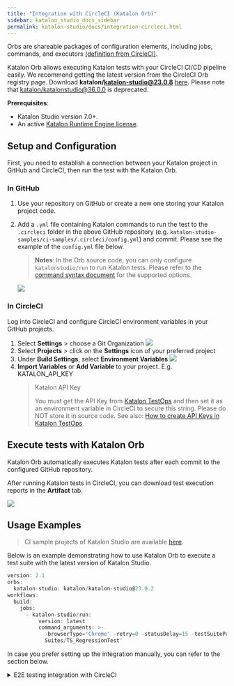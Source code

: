 ```yaml
---
title: "Integration with CircleCI (Katalon Orb)" 
sidebar: katalon_studio_docs_sidebar
permalink: katalon-studio/docs/integration-circleci.html 
---
```

Orbs are shareable packages of configuration elements, including jobs, commands, and executors [(definition from CircleCI)](https://circleci.com/docs/2.0/orb-intro/).

Katalon Orb allows executing Katalon tests with your CircleCI CI/CD pipeline easily. We recommend getting the latest version from the CircleCI Orb registry page. Download **katalon/katalon-studio@23.0.8** [here](https://circleci.com/orbs/registry/orb/katalon/katalon-studio). Please note that [katalon/katalonstudio@36.0.0](https://circleci.com/orbs/registry/orb/kms-technology/katalonstudio) is deprecated.


**Prerequisites**:

* Katalon Studio version 7.0+.
* An active [Katalon Runtime Engine license](https://docs.katalon.com/katalon-studio/docs/intro-RE.html#license).

## Setup and Configuration

First, you need to establish a connection between your Katalon project in GitHub and CircleCI, then run the test with the Katalon Orb.

### In GitHub

1. Use your repository on GitHub or create a new one storing your Katalon project code.
2. Add a `.yml` file containing Katalon commands to run the test to the `.circleci` folder in the above GitHub repository (e.g. `katalon-studio-samples/ci-samples/.circleci/config.yml`) and commit. Please see the example of the `config.yml` file below.
   >**Notes**: In the Orb source code, you can only configure `katalonstudio/run` to run Katalon tests. Please refer to the [command syntax document](https://docs.katalon.com/katalon-studio/docs/console-mode-execution.html#katalon-studio-plugins-in-console-mode) for the supported options.
   
   <img src="https://github.com/katalon-studio/docs-images/raw/master/katalon-studio/docs/integration-circleci/circleci4.png" width="" height="">

### In CircleCI

Log into CircleCI and configure CircleCI environment variables in your GitHub projects.

1. Select **Settings** > choose a Git Organization
   <img src="https://github.com/katalon-studio/docs-images/raw/master/katalon-studio/docs/circleci/circleci1.png" width="" height="">
2. Select **Projects** > click on the **Settings** icon of your preferred project
3. Under **Build Settings**, select **Environment Variables**
   <img src="https://github.com/katalon-studio/docs-images/raw/master/katalon-studio/docs/circleci/circleci2.png" width="" height="">
4. **Import Variables** or **Add Variable** to your project. E.g. KATALON_API_KEY
   > Katalon API Key
   >
   > You must get the API Key from [Katalon TestOps](https://analytics.katalon.com/) and then set it as an environment variable in CircleCI to secure this string. Please do NOT store it in source code.
   > See also: [How to create API Keys in Katalon TestOps](https://docs.katalon.com/katalon-analytics/docs/ka-api-key.html)

## Execute tests with Katalon Orb

Katalon Orb automatically executes Katalon tests after each commit to the configured GitHub repository.

After running Katalon tests in CircleCI, you can download test execution reports in the **Artifact** tab.

<img src="https://github.com/katalon-studio/docs-images/raw/master/katalon-studio/docs/integration-circleci/circleci5.png" width="" height="">

## Usage Examples

> CI sample projects of Katalon Studio are available [here](https://github.com/katalon-studio-samples/ci-samples/).

Below is an example demonstrating how to use Katalon Orb to execute a test suite with the latest version of Katalon Studio.

```groovy
version: 2.1
orbs:
  katalon-studio: katalon/katalon-studio@23.0.2
workflows:
  build:
    jobs:
      - katalon-studio/run:
          version: latest
          command_arguments: >-
            -browserType='Chrome' -retry=0 -statusDelay=15 -testSuitePath='Test
            Suites/TS_RegressionTest'
```

In case you prefer setting up the integration manually, you can refer to the section below.

<details><summary>E2E testing integration with CircleCI</summary>
<p>

Credit to [Auksė Žirgulė](https://www.linkedin.com/in/auksezirgule/) - QA Lead at Hostinger International. The original article is available [here](https://www.linkedin.com/pulse/katalon-studio-e2e-testing-integration-circleci-auks%C4%97-%C5%BEirgul%C4%97/).

## Introduction to CircleCI

CircleCI is a continuous integration server where every commit executes an automated build and test. In this case, automated tests are integrated into a shared repository, can be configured to run at specific times and managed by all team members. You can read more about CircleCI features on the [official website](https://circleci.com/).

## The most important thing - config.yml file

To run Katalon tests on CircleCI, you need to:

- Have a repository on GitHub or [create a new one](https://help.github.com/en/articles/create-a-repo);

- Add .yml file into .circleci folder (keep in mind that a folder with a period will be hidden by default) and commit to your GitHub repository.

Here you can see an example of config.yml file that you need to add to the .circleci folder and commit to your GitHub repository together with your tests. Pay attention to folder structure - .circleci should be in the Katalon Studio Project Folder.

![](https://github.com/katalon-studio/docs-images/raw/master/katalon-studio/docs/integration-circleci/1-command.png)

Keep in mind that this configuration can be changed according to your preferences. I run my tests from TestSuitCollection folder so I added a command option -testSuiteCollectionPath=<path>, but if you want to run your tests from Test Suite, you should use -testSuitePath=<path>. You can find more information on general Katalon Studio options [here](https://docs.katalon.com/katalon-studio/docs/console-mode-execution.html#execute-katalon-in-cmd).

When the config.yml file is ready and committed, you should go to the CircleCI platform and follow these steps:

- Sign up to the CircleCi platform (use your GitHub account to join the platform);

- Add and set up your project (the initial condition is - you must have GitHub repository permissions to view or follow associated projects). After registering to circleci you should be able to see this window (see the image below). You just need to click **Set Up Project** and **Start Building** (you do not need to configure a yml file because you have done it previously).

![](https://github.com/katalon-studio/docs-images/raw/master/katalon-studio/docs/integration-circleci/2-set-up-project.png)

After “start building” is clicked and at least one change pushed, you will be able to see a job’s status - running, success, failed, on hold, queued. You can see more details by clicking on the status and expanding section details or moving and tracking your test result report on Katalon TestOps (read the chapter below on how to do that).

## Upload results to Katalon TestOps

To analyze test results, you can integrate Katalon Studio with Katalon TestOps. This way you are able to get generated and detailed reports after every completed build in CircleCI. In order to send your test results to Katalon Studio TestOps you need to:

- Navigate and Login/Sign Up to Katalon TestOps;
- Open your Katalon Studio Project and Click ‘Project’ from the main menu;
- Select Settings -> Katalon TestOps -> Fill in Katalon TestOps information;
- Click Apply -> Ok;
- Return to Katalon TestOps;
- Create a new project;
- Set Up Grid to automatically send results to TestOps;

Congratulations - now your test results should be able to reach Katalon TestOps after every completed build.

## Switch environments easily by using Profiles

In this section, I will describe how to set up the same tests to run in several environments. Katalon Studio has a feature that creates a Profile. When you starting creating a Katalon Studio project a default profile is created. We can assume that the default profile is your dev environment. So, you wrote a lot of tests in the dev environment and you need to run the same tests on prod. Follow these steps to make it real:

- Create a separate test ‘NavigateToUrl’, add a global variable:

![](https://github.com/katalon-studio/docs-images/raw/master/katalon-studio/docs/integration-circleci/3-navigatetourl.png)

- Add the created variable to the default profile, set an environment url:

![](https://github.com/katalon-studio/docs-images/raw/master/katalon-studio/docs/integration-circleci/4-set-environment-url.png)

- Create another Profile, e.g. prod, set another environment url;

- Create a New Test Suite Collection, Add Test Suites to created Collection and configure which browsers, profiles to run. 

![](https://github.com/katalon-studio/docs-images/raw/master/katalon-studio/docs/integration-circleci/5-create-new-test-suite.png)

## Conclusion

Katalon Studio can be integrated with many useful tools you just need to set up everything right and have an amazing automated solution for your project.

Automation processes should not be painful and hard to do. Don’t forget one of Agile’s principles - “Simplicity is the art of maximizing the work not done”.

----------------
</p>
</details>
